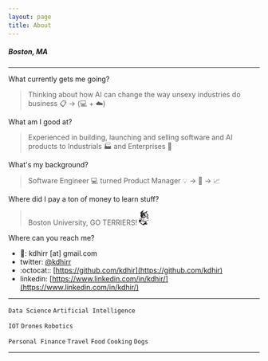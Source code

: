 ```yaml
---
layout: page
title: About
---
```


##### Boston, MA

- - - -

What currently gets me going?
> Thinking about how AI can change the way unsexy industries do 
business :clipboard: -> (:computer: + :cloud:)

What am I good at? 
> Experienced in building, launching and selling software and AI products to Industrials :factory: and Enterprises :office:

What's my background? 
> Software Engineer :computer:  turned 
Product Manager :bulb: -> :wrench: -> :chart_with_upwards_trend:

Where did I pay a ton of money to learn stuff?
> Boston University, GO TERRIERS! ![alt text](assets/rhett.gif "Rhett")

Where can you reach me?

>
* :email:: kdhirr [at] gmail.com
* twitter: [@kdhirr](https://twitter.com/kdhirr)
* :octocat:: [https://github.com/kdhir](https://github.com/kdhir)
* linkedin: [https://www.linkedin.com/in/kdhir/](https://www.linkedin.com/in/kdhir/)

- - - -

`Data Science` `Artificial Intelligence` 

`IOT` `Drones` `Robotics`

`Personal Finance` `Travel` `Food` `Cooking` `Dogs`

- - - -
